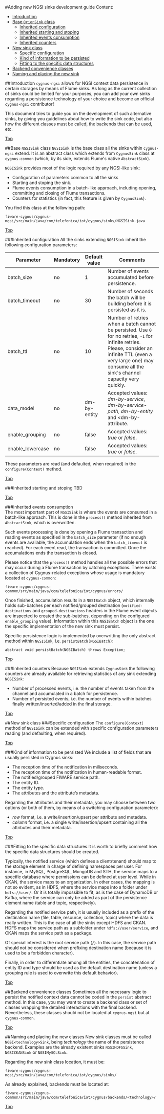 #<a name="top"></a>Adding new NGSI sinks development guide
Content:

* [Introduction](#section1)
* [Base `OrionSink` class](#section2)
    * [Inherited configuration](#section2.1)
    * [Inherited starting and stoping](#section2.2)
    * [Inherited events consumption](#section2.3)
    * [Inherited counters ](#section2.4)
* [New sink class](#section3)
    * [Specific configuration](#section3.1)
    * [Kind of information to be persisted](#section3.2)
    * [Fitting to the specific data structures](#section3.3)
* [Backend convenience classes](#section4)
* [Naming and placing the new sink](#section5)

##<a name="section1"></a>Introduction
`cygnus-ngsi` allows for NGSI context data persistence in certain storages by means of Flume sinks. As long as the current collection of sinks could be limited for your purposes, you can add your own sinks regarding a persistence technology of your choice and become an official `cygnus-ngsi` contributor!

This document tries to guide you on the development of such alternative sinks, by giving you guidelines about how to write the sink code, but also how the different classes must be called, the backends that can be used, etc.

[Top](#top)

##<a name="section2"></a>Base `NGSISink` class
`NGSISink` is the base class all the sinks within `cygnus-ngsi` extend. It is an abstract class which extends from `CygnusSink` class at `cygnus-common` (which, by its side, extends Flume's native `AbstractSink`).

`NGSISink` provides most of the logic required by any NGSI-like sink:

* Configuration of parameters common to all the sinks.
* Starting and stoping the sink.
* Flume events consumption in a batch-like approach, including opening, committing and closing of Flume transactions.
* Counters for statistics (in fact, this feature is given by `CygnusSink`).

You find this class at the following path:

    fiware-cygnus/cygnus-ngsi/src/main/java/com/telefonica/iot/cygnus/sinks/NGSISink.java
    
[Top](#top)
    
###<a name="section2.1"></a>Inherited configuration
All the sinks extending `NGSISink` inherit the following configuration parameters:

| Parameter | Mandatory | Default value | Comments |
|---|---|---|---|
| batch_size | no | 1 | Number of events accumulated before persistence. |
| batch_timeout | no | 30 | Number of seconds the batch will be building before it is persisted as it is. |
| batch_ttl | no | 10 | Number of retries when a batch cannot be persisted. Use `0` for no retries, `-1` for infinite retries. Please, consider an infinite TTL (even a very large one) may consume all the sink's channel capacity very quickly. |
| data_model | no | dm-by-entity | Accepted values: <i>dm-by-service</i>, <i>dm-by-service-path</i>, <i>dm-by-entity</i> and <dm-by-attribute</i>. |
| enable_grouping | no | false | Accepted values: <i>true</i> or <i>false</i>. |
| enable\_lowercase | no | false | Accepted values: <i>true</i> or <i>false</i>. |

These parameters are read (and defaulted, when required) in the `configure(Context)` method.

[Top](#top)

###<a name="section2.2"></a>Inherited starting and stoping
TBD

[Top](#top)

###<a name="section2.3"></a>Inherited events consumption    
The most important part of `NGSISink` is where the events are consumed in a batch-like approach. This is done in the `process()` method inherited from `AbstractSink`, which is overwritten.

Such events processing is done by opening a Flume transaction and reading events as specified in the `batch_size` parameter (if no enough events are available, the accumulation ends when the `batch_timeout` is reached). For each event read, the transaction is committed. Once the accumulations ends the transaction is closed.

Please notice that the `process()` method handles all the possible errors that may occur during a Flume transaction by catching exceptions. There exists a collection of Cygnus-related exceptions whose usage is mandatory located at `cygnus-common`:

    fiware-cygnus/cygnus-common/src/main/java/com/telefonica/iot/cygnus/errors/

Once finished, accumulation results in a `NGSIBatch` object, which internally holds sub-batches per each notified/grouped destination (`notified-destinations` and `grouped-destinations` headers in the Flume event objects are inspected to created the sub-batches, depending on the configured `enable_grouping` value). Information within this `NGSIBatch` object is the one the specific implementation of the new sink must persist.

Specific persistence logic is implemented by overwritting the only abstract method within `NGSISink`, i.e. `persistBatch(NGSIBatch)`:

    abstract void persistBatch(NGSIBatch) throws Exception;

[Top](#top)

###<a name="section2.4"></a>Inherited counters
Because `NGSISink` extends `CygnusSink` the following counters are already available for retrieving statistics of any sink extending `NGSISink`:

* Number of processed events, i.e. the number of events taken from the channel and accumulated in a batch for persistence.
* Number of persisted events, i.e. the number of events within batches finally written/inserted/added in the final storage.

[Top](#top)

##<a name="section3"></a>New sink class
###<a name="section3.1"></a>Specific configuration
The `configure(Context)` method of `NGSISink` can be extended with specific configuration parameters reading (and defaulting, when required).

[Top](#top)

###<a name="section3.2"></a>Kind of information to be persisted
We include a list of fields that are usually persisted in Cygnus sinks:* The reception time of the notification in miliseconds.* The reception time of the notification in human-readable format.* The notified/grouped FIWARE service path.* The entity ID.* The entity type.* The attributes and the attribute’s metadata.Regarding the attributes and their metadata, you may choose between two options (or both of them, by means of a switching configuration parameter):* <i>row</i> format, i.e. a write/insertion/upsert per attribute and metadata.* <i>column</i> format, i.e. a single write/insertion/upsert containing all the attributes and their metadata.

[Top](#top)

###<a name="section3.2"></a>Fitting to the specific data structures
It is worth to briefly comment how the specific data structures should be created.
Typically, the notified service (which defines a client/tenant) should map to the storage element in charge of defining namespaces per user. For instance, in MySQL, PostgreSQL, MongoDB and STH, the service maps to a specific database where permissions can be defined at user level. While in CKAN, the service maps to an organization. In other cases, the mapping is not so evident, as in HDFS, where the service maps into a folder under `hdfs://user/`. Or it is totally impossible to fit, as is the case of DynamoDB or Kafka, where the service can only be added as part of the persistence element name (table and topic, respectively).
Regarding the notified service path, it is usually included as a prefix of the destination name (file, table, resource, collection, topic) where the data is really written. This is the case of all the sinks except HDFS and CKAN. HDFS maps the service path as a subfolder under `hdfs://user/service`, and CKAN maps the service path as a package.
Of special interest is the root service path (`/`). In this case, the service path should not be considered when prefixing destination name (because it is used to be a forbidden character).
Finally, in order to differentiate among all the entities, the concatenation of entity ID and type should be used as the default destination name (unless a grouping rule is used to overwrite this default behavior).

[Top](#top)
 
##<a name="section4"></a>Backend convenience classes
Sometimes all the necessary logic to persist the notified context data cannot be coded in the `persist` abstract method. In this case, you may want to create a backend class or set of classes wrapping the detailed interactions with the final backend. Nevertheless, these classes should not be located at `cygnus-ngsi` but at `cygnus-common`.
    
[Top](#top)
    
##<a name="section5"></a>Naming and placing the new classes
New sink classes must be called `NGSI<technology>Sink`, being <i>technology</i> the name of the persistence backend. Examples are the already existent sinks `NGSIHDFSSink`, `NGSICKANSink` or `NGSIMySQLSink`.

Regarding the new sink class location, it must be:

    fiware-cygnus/cygnus-ngsi/src/main/java/com/telefonica/iot/cygnus/sinks/
    
As already explained, backends must be located at:

    fiware-cygnus/cygnus-common/src/main/java/com/telefonica/iot/cygnus/backends/<technology>/
    
[Top](#top)

